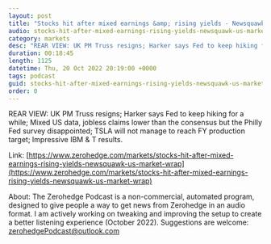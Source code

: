 ```yaml
---
layout: post
title: "Stocks hit after mixed earnings &amp; rising yields - Newsquawk US Market Wrap"
audio: stocks-hit-after-mixed-earnings-rising-yields-newsquawk-us-market-wrap-0
category: markets
desc: "REAR VIEW: UK PM Truss resigns; Harker says Fed to keep hiking for a while; Mixed US data, jobless claims lower than the consensus but the Philly Fed survey disappointed; TSLA will not manage to reach FY production target; Impressive IBM &amp; T results."
duration: 00:18:45
length: 1125
datetime: Thu, 20 Oct 2022 20:19:00 +0000
tags: podcast
guid: stocks-hit-after-mixed-earnings-rising-yields-newsquawk-us-market-wrap-0
order: 0
---
```

REAR VIEW: UK PM Truss resigns; Harker says Fed to keep hiking for a while; Mixed US data, jobless claims lower than the consensus but the Philly Fed survey disappointed; TSLA will not manage to reach FY production target; Impressive IBM &amp; T results.

Link: [https://www.zerohedge.com/markets/stocks-hit-after-mixed-earnings-rising-yields-newsquawk-us-market-wrap](https://www.zerohedge.com/markets/stocks-hit-after-mixed-earnings-rising-yields-newsquawk-us-market-wrap)

About: The Zerohedge Podcast is a non-commercial, automated program, designed to give people a way to get news from Zerohedge in an audio format.  I am actively working on tweaking and improving the setup to create a better listening experience (October 2022).  Suggestions are welcome: [zerohedgePodcast@outlook.com](mailto:zerohedgePodcast@outlook.com)